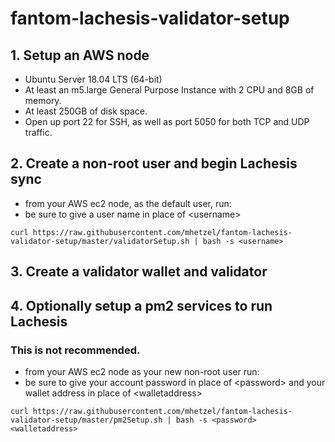 # fantom-lachesis-validator-setup

## 1. Setup an AWS node
- Ubuntu Server 18.04 LTS (64-bit)
- At least an m5.large General Purpose Instance with 2 CPU and 8GB of memory.
- At least 250GB of disk space.
- Open up port 22 for SSH, as well as port 5050 for both TCP and UDP traffic.

## 2. Create a non-root user and begin Lachesis sync
 - from your AWS ec2 node, as the default user, run:
 - be sure to give a user name in place of &lt;username>
```
curl https://raw.githubusercontent.com/mhetzel/fantom-lachesis-validator-setup/master/validatorSetup.sh | bash -s <username>
```

## 3. Create a validator wallet and validator

## 4. Optionally setup a pm2 services to run Lachesis
### This is not recommended.
- from your AWS ec2 node as your new non-root user run:
- be sure to give your account password in place of &lt;password> and your wallet address in place of &lt;walletaddress>
```
curl https://raw.githubusercontent.com/mhetzel/fantom-lachesis-validator-setup/master/pm2Setup.sh | bash -s <password> <walletaddress>
```
